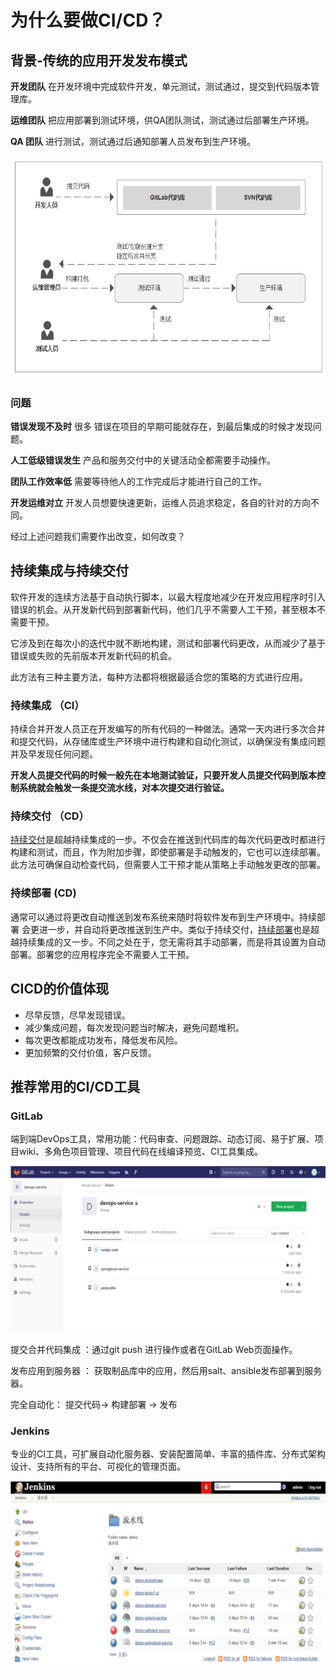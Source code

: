 # 为什么要做CI/CD？

## 背景-传统的应用开发发布模式

**开发团队** 在开发环境中完成软件开发，单元测试，测试通过，提交到代码版本管理库。

**运维团队** 把应用部署到测试环境，供QA团队测试，测试通过后部署生产环境。

**QA 团队** 进行测试，测试通过后通知部署人员发布到生产环境。

![images](../../../.gitbook/assets/01-01.png)

### 问题

**错误发现不及时** 很多 错误在项目的早期可能就存在，到最后集成的时候才发现问题。

**人工低级错误发生** 产品和服务交付中的关键活动全都需要手动操作。

**团队工作效率低** 需要等待他人的工作完成后才能进行自己的工作。

**开发运维对立**  开发人员想要快速更新，运维人员追求稳定，各自的针对的方向不同。

经过上述问题我们需要作出改变，如何改变？

## 持续集成与持续交付

软件开发的连续方法基于自动执行脚本，以最大程度地减少在开发应用程序时引入错误的机会。从开发新代码到部署新代码，他们几乎不需要人工干预，甚至根本不需要干预。

它涉及到在每次小的迭代中就不断地构建，测试和部署代码更改，从而减少了基于错误或失败的先前版本开发新代码的机会。

此方法有三种主要方法，每种方法都将根据最适合您的策略的方式进行应用。

### 持续集成 （CI）

持续合并开发人员正在开发编写的所有代码的一种做法。通常一天内进行多次合并和提交代码，从存储库或生产环境中进行构建和自动化测试，以确保没有集成问题并及早发现任何问题。

**开发人员提交代码的时候一般先在本地测试验证，只要开发人员提交代码到版本控制系统就会触发一条提交流水线，对本次提交进行验证。**

### 持续交付 （CD）

[持续交付](https://continuousdelivery.com/)是超越持续集成的一步。不仅会在推送到代码库的每次代码更改时都进行构建和测试，而且，作为附加步骤，即使部署是手动触发的，它也可以连续部署。此方法可确保自动检查代码，但需要人工干预才能从策略上手动触发更改的部署。

### 持续部署   \(CD\)

通常可以通过将更改自动推送到发布系统来随时将软件发布到生产环境中。持续部署 会更进一步，并自动将更改推送到生产中。类似于持续交付，[持续部署](https://www.airpair.com/continuous-deployment/posts/continuous-deployment-for-practical-people)也是超越持续集成的又一步。不同之处在于，您无需将其手动部署，而是将其设置为自动部署。部署您的应用程序完全不需要人工干预。

## CICD的价值体现

* 尽早反馈，尽早发现错误。
* 减少集成问题，每次发现问题当时解决，避免问题堆积。
* 每次更改都能成功发布，降低发布风险。
* 更加频繁的交付价值，客户反馈。

## 推荐常用的CI/CD工具

### GitLab

端到端DevOps工具，常用功能：代码审查、问题跟踪、动态订阅、易于扩展、项目wiki、多角色项目管理、项目代码在线编译预览、CI工具集成。

![images](../../../.gitbook/assets/01-02.png)

提交合并代码集成 ：通过git push 进行操作或者在GitLab Web页面操作。

发布应用到服务器 ： 获取制品库中的应用，然后用salt、ansible发布部署到服务器。

完全自动化： 提交代码-&gt; 构建部署 -&gt; 发布

### Jenkins

专业的CI工具，可扩展自动化服务器、安装配置简单、丰富的插件库、分布式架构设计、支持所有的平台、可视化的管理页面。

![images](../../../.gitbook/assets/01-03.png)

